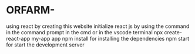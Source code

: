 # ORFARM-
using react by creating this website 
initialize react js by using the command in the command prompt in the cmd or in the vscode terminal npx create-react-app my-app app
npm install for installing the dependencies 
npm start for start the development server 
